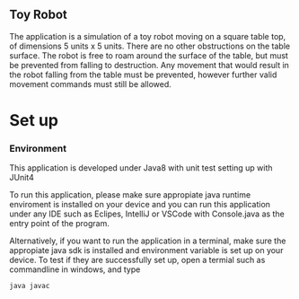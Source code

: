 ## Toy Robot

The application is a simulation of a toy robot moving on a square table top, of dimensions 5 units x 5 units. There are no
other obstructions on the table surface. The robot is free to roam around the surface of the table, but must be prevented
from falling to destruction. Any movement that would result in the robot falling from the table must be prevented,
however further valid movement commands must still be allowed.

# Set up
### Environment

This application is developed under Java8 with unit test setting up with JUnit4

To run this application, please make sure appropiate java runtime enviroment is installed on your device and you can run this application under any IDE such as Eclipes, IntelliJ or VSCode with Console.java as the entry point of the program.

Alternatively, if you want to run the application in a terminal, make sure the appropiate java sdk is installed and environment variable is set up on your device. To test if they are successfully set up, open a termial such as commandline in windows, and type

`
java
javac
`